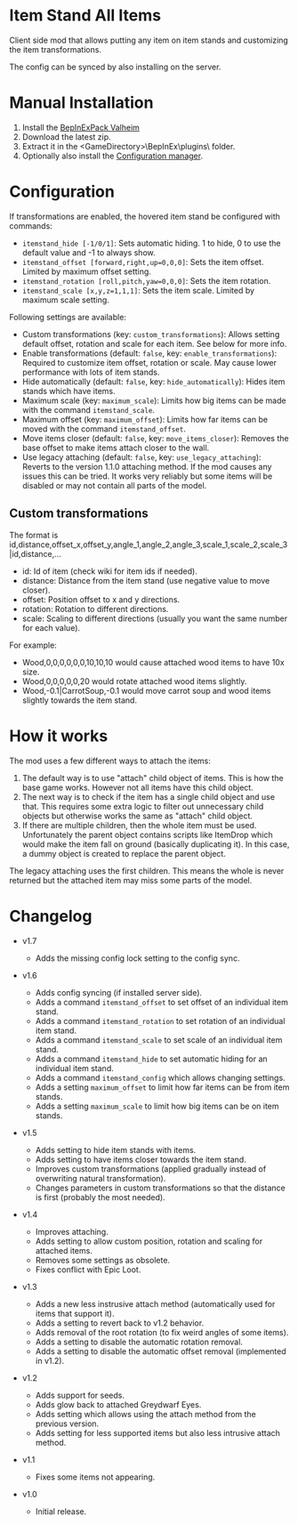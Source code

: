 # Item Stand All Items

Client side mod that allows putting any item on item stands and customizing the item transformations.

The config can be synced by also installing on the server.

# Manual Installation

1. Install the [BepInExPack Valheim](https://valheim.thunderstore.io/package/denikson/BepInExPack_Valheim/)
2. Download the latest zip.
3. Extract it in the \<GameDirectory\>\BepInEx\plugins\ folder.
4. Optionally also install the [Configuration manager](url=https://github.com/BepInEx/BepInEx.ConfigurationManager/releases/tag/v16.4).

# Configuration

If transformations are enabled, the hovered item stand be configured with commands:

- `itemstand_hide [-1/0/1]`: Sets automatic hiding. 1 to hide, 0 to use the default value and -1 to always show.
- `itemstand_offset [forward,right,up=0,0,0]`: Sets the item offset. Limited by maximum offset setting.
- `itemstand_rotation [roll,pitch,yaw=0,0,0]`: Sets the item rotation.
- `itemstand_scale [x,y,z=1,1,1]`: Sets the item scale. Limited by maximum scale setting.

Following settings are available:

- Custom transformations (key: `custom_transformations`): Allows setting default offset, rotation and scale for each item. See below for more info.
- Enable transformations (default: `false`, key: `enable_transformations`): Required to customize item offset, rotation or scale. May cause lower performance with lots of item stands.
- Hide automatically (default: `false`, key: `hide_automatically`): Hides item stands which have items.
- Maximum scale (key: `maximum_scale`): Limits how big items can be made with the command `itemstand_scale`.
- Maximum offset (key: `maximum_offset`): Limits how far items can be moved with the command `itemstand_offset`.
- Move items closer (default: `false`, key: `move_items_closer`): Removes the base offset to make items attach closer to the wall.
- Use legacy attaching (default: `false`, key: `use_legacy_attaching`): Reverts to the version 1.1.0 attaching method. If the mod causes any issues this can be tried. It works very reliably but some items will be disabled or may not contain all parts of the model.

## Custom transformations

The format is id,distance,offset_x,offset_y,angle_1,angle_2,angle_3,scale_1,scale_2,scale_3|id,distance,...

- id: Id of item (check wiki for item ids if needed).
- distance: Distance from the item stand (use negative value to move closer).
- offset: Position offset to x and y directions.
- rotation: Rotation to different directions.
- scale: Scaling to different directions (usually you want the same number for each value).

For example:

- Wood,0,0,0,0,0,0,10,10,10 would cause attached wood items to have 10x size.
- Wood,0,0,0,0,0,20 would rotate attached wood items slightly.
- Wood,-0.1|CarrotSoup,-0.1 would move carrot soup and wood items slightly towards the item stand.

# How it works

The mod uses a few different ways to attach the items:

1. The default way is to use "attach" child object of items. This is how the base game works. However not all items have this child object.
2. The next way is to check if the item has a single child object and use that. This requires some extra logic to filter out unnecessary child objects but otherwise works the same as "attach" child object.
3. If there are multiple children, then the whole item must be used. Unfortunately the parent object contains scripts like ItemDrop which would make the item fall on ground (basically duplicating it). In this case, a dummy object is created to replace the parent object.

The legacy attaching uses the first children. This means the whole is never returned but the attached item may miss some parts of the model.

# Changelog

- v1.7
	- Adds the missing config lock setting to the config sync.

- v1.6
	- Adds config syncing (if installed server side).
	- Adds a command `itemstand_offset` to set offset of an individual item stand.
	- Adds a command `itemstand_rotation` to set rotation of an individual item stand.
	- Adds a command `itemstand_scale` to set scale of an individual item stand.
	- Adds a command `itemstand_hide` to set automatic hiding for an individual item stand.
	- Adds a command `itemstand_config` which allows changing settings.
	- Adds a setting `maximum_offset` to limit how far items can be from item stands.
	- Adds a setting `maximum_scale` to limit how big items can be on item stands.

- v1.5
	- Adds setting to hide item stands with items.
	- Adds setting to have items closer towards the item stand.
	- Improves custom transformations (applied gradually instead of overwriting natural transformation).
	- Changes parameters in custom transformations so that the distance is first (probably the most needed).

- v1.4
	- Improves attaching.
	- Adds setting to allow custom position, rotation and scaling for attached items.
	- Removes some settings as obsolete.
	- Fixes conflict with Epic Loot.

- v1.3
	- Adds a new less instrusive attach method (automatically used for items that support it).
	- Adds a setting to revert back to v1.2 behavior.
	- Adds removal of the root rotation (to fix weird angles of some items).
	- Adds a setting to disable the automatic rotation removal.
	- Adds a setting to disable the automatic offset removal (implemented in v1.2).

- v1.2
	- Adds support for seeds.
	- Adds glow back to attached Greydwarf Eyes.
	- Adds setting which allows using the attach method from the previous version.
	- Adds setting for less supported items but also less intrusive attach method.

- v1.1
	- Fixes some items not appearing.

- v1.0
	- Initial release.
